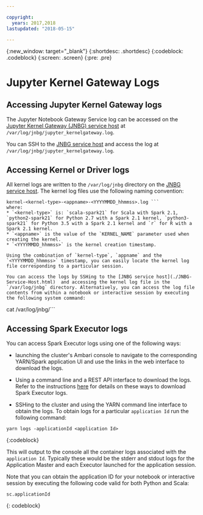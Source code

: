 ```yaml
---

copyright:
  years: 2017,2018
lastupdated: "2018-05-15"

---
```


<!-- Attribute definitions -->
{:new_window: target="_blank"}
{:shortdesc: .shortdesc}
{:codeblock: .codeblock}
{:screen: .screen}
{:pre: .pre}

# Jupyter Kernel Gateway Logs

## Accessing Jupyter Kernel Gateway logs

The Jupyter Notebook Gateway Service log can be accessed on the [Jupyter Kernel Gateway (JNBG) service host](./JNBG-Service-Host.html) at `/var/log/jnbg/jupyter_kernelgateway.log`.

You can SSH to the [JNBG service host](./JNBG-Service-Host.html) and access the log at `/var/log/jnbg/jupyter_kernelgateway.log`.

## Accessing Kernel or Driver logs

All kernel logs are written to the `/var/log/jnbg` directory on the [JNBG service host](./JNBG-Service-Host.html). The kernel log files use the following naming convention:
```
kernel-<kernel-type>-<appname>-<YYYYMMDD_hhmmss>.log ```
where:
* `<kernel-type>` is: `scala-spark21` for Scala with Spark 2.1, `python2-spark21` for Python 2.7 with a Spark 2.1 kernel, `python3-spark21` for Python 3.5 with a Spark 2.1 kernel and `r` for R with a Spark 2.1 kernel.
* `<appname>` is the value of the `KERNEL_NAME` parameter used when creating the kernel.
* `<YYYYMMDD_hhmmss>` is the kernel creation timestamp.

Using the combination of `kernel-type`, `appname` and the `<YYYYMMDD_hhmmss>` timestamp, you can easily locate the kernel log file corresponding to a particular session.

You can access the logs by SSHing to the [JNBG service host](./JNBG-Service-Host.html)  and accessing the kernel log file in the `/var/log/jnbg` directory. Alternatively, you can access the log file contents from within a notebook or interactive session by executing the following system command:
```
cat /var/log/jnbg/<kernel-log-filename>```

## Accessing Spark Executor logs

You can access Spark Executor logs using one of the following ways:

* launching the cluster's Ambari console to navigate to the corresponding YARN/Spark application UI and use the links in the web interface to download the logs.

* Using a command line and a REST API interface to download the logs. Refer to the instructions [here](./wce-cli-ref-spark-logs.html) for details on these ways to download Spark Executor logs.

* SSHing to the cluster and using the YARN command line interface to obtain the logs. To obtain logs for a particular `application Id` run the following command:

 ```
 yarn logs -applicationId <application Id>
 ```
 {:codeblock}

 This will output to the console all the container logs associated with the `application Id`. Typically these would be the stderr and stdout logs for the Application Master and each Executor launched for the application session.

 Note that you can obtain the application ID for your notebook or interactive session by executing the following
 code valid for both Python and Scala:

 ```
 sc.applicationId
 ```
 {: codeblock}
